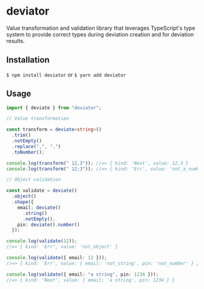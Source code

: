 # deviator

Value transformation and validation library that leverages TypeScript's type system to provide correct types during deviation creation and for deviation results.

## Installation

`$ npm install deviator` or `$ yarn add deviator`

## Usage

```typescript
import { deviate } from "deviator";

// Value transformation

const transform = deviate<string>()
  .trim()
  .notEmpty()
  .replace(",", ".")
  .toNumber();

console.log(transform(" 12,3")); //=> { kind: 'Next', value: 12.3 }
console.log(transform(" 12;3")); //=> { kind: 'Err', value: 'not_a_number' }

// Object validation

const validate = deviate()
  .object()
  .shape({
    email: deviate()
      .string()
      .notEmpty(),
    pin: deviate().number()
  });

console.log(validate(12));
//=> { kind: 'Err', value: 'not_object' }

console.log(validate({ email: 12 }));
//=> { kind: 'Err', value: { email: 'not_string', pin: 'not_number' } }

console.log(validate({ email: "a string", pin: 1234 }));
//=> { kind: 'Next', value: { email: 'a string', pin: 1234 } }
```
